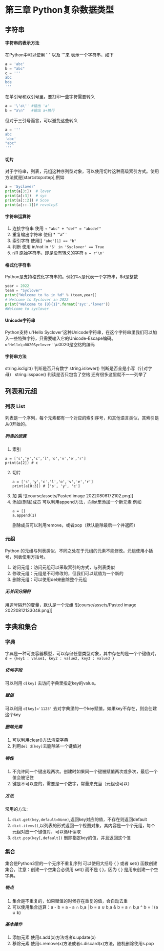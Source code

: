 # 第三章 Python复杂数据类型
## 字符串
#### 字符串的表示方法
在Python中可以使用 '  "  以及 '''来 表示一个字符串，如下
```python
a = 'abc'
b = "abc"
c = '''
abc
bde
'''
```
在单引号和双引号里，要打印一些字符需要转义
```Python
a = '\'a\'' #输出 'a'
b = "a\n"   #输出 a+换行
```
但对于三引号而言，可以避免这些转义
```Python
a = '''
abc
'abc'
"abc"
'''
```
#### 切片
对于字符串，列表，元组这种序列型对象，可以使用切片这种高级索引方式。使用方法就是[start:stop:step],例如
```Python
a = 'Syclover'
print(a[3:])  # lover
print(a[:3])  # syc
print(a[::2]) # Scoe
print(a[::-1])# revolcyS
```

#### 字符串运算符
1. 连接字符串 使用 + `"abc" + "def" = "abcdef"`
2. 重复输出字符串 使用 \* `"a"``
3. 索引字符 使用[] `"abc"[1] == "b"`
4. 判断 使用 in/not in `'S' in 'Syclover' == True`
5. r/R 原始字符串，即是没有转义的字符 `a = r'\n'`

#### 格式化字符串
Python是支持格式化字符串的。例如%s是代表一个字符串，$d是整数
```Python
year = 2022
team = "Syclover"
print("Welcome to %s in %d" % (team,year))
# Welcome to Syclover in 2022
print("Welcome to {0}{1}".format('syc','lover'))
#Welcome to syclover
```

#### Unicode字符串
Python支持 u'Hello Syclover'这种Unicode字符串，在这个字符串里我们可以加入一些特殊字符，只需要输入它的Unicode-Escape编码。
`u'Hello\u0020Syclover'`
\\u0020是空格的编码

#### 字符串方法
string.isdigit() 判断是否只有数字
string.islower() 判断是否全是小写（针对字母）
string.isspace() 判读是否只包含了空格
还有很多这里就不一一列举了


## 列表和元组
### 列表 List
列表是一个序列，每个元素都有一个对应的索引序号，和其他语言类似，其索引是从0开始的。
##### 列表的运算
1. 索引

```
a = ['s','y','c','l','o','v','e','r']
print(a[2]) # c
```
2. 切片
   ```
   a = ['s','y','c','l','o','v','e','r']
   print(a[0:3]) # ['s', 'y', 'c']
   ```
3.  加 乘
   ![[course/assets/Pasted image 20220806172102.png]]
4. 添加(删除)成员
   可以利用append方法，向list里添加一个新元素
   例如
   ```
   a = []
   a.append(1)
   ```
	删除成员可以利用remove，或者pop（默认删除最后一个并返回）

### 元组
Python 的元组与列表类似，不同之处在于元组的元素不能修改。元组使用小括号，列表使用方括号。
1. 访问元组：访问元组可以采取索引的方式，与列表类似
2. 修改元组：元组是不可修改的，但我们可以赋值为一个新的
3. 删除元组：可以使用del来删除整个元组

##### 无关闭分隔符
用逗号隔开的变量，默认是一个元组
![[course/assets/Pasted image 20220812133048.png]]

## 字典和集合
### 字典
字典是一种可变容器模型，可以存储任意类型对象，其中存在的是一个个键值对。
`d = {key1 : value1, key2 : value2, key3 : value3 }`
##### 访问字段
可以利用 `d[key]` 去访问字典里指定key的value。
##### 赋值
可以利用 `d[key]='1123'` 去对字典里的一个key赋值，如果key不存在，则会创建这个key
##### 删除元素
1. 可以利用clear()方法清空字典
2. 利用`del d[key]`去删除某一个键值对
##### 特性
1. 不允许同一个键出现两次。创建时如果同一个键被赋值两次或多次，最后一个值会被记住
2. 键是不可以变的，需要是一个数字，常量来充当（元组也可以）
##### 方法
常用的方法:
1. `dict.get(key,default=None)`,返回key对应的值，不存在则返回default
2. `dict.items()`,以列表的形式返回一个视图对象，其内容是一个个元组，每个元组对应一个键值对，可以循环读取
3. `dict.pop(key[,default])` 删除指定key的值，并且返回这个值

### 集合
集合是Python3里的一个无序不重复序列
可以使用大括号 { } 或者 set() 函数创建集合，注意：创建一个空集合必须用 set() 而不是 { }，因为 { } 是用来创建一个空字典。
##### 特点
1. 集合是不重复的，如果赋值的时候存在重复的值，会自动去重
2. 可以使用集合运算：a - b = a - a ∩ b,a | b = a ∪ b,a & b = a ∩ b,a ^ b = ! (a ∪ b)
##### 基本操作
1. 添加元素 使用s.add(x)方法或者s.update(x)
2. 移除元素 使用s.remove(x)方法或者s.discard(x)方法，随机删除使用s.pop